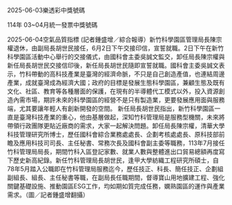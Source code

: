 
2025-06-03樂透彩中獎號碼

                                
114年 03~04月統一發票中獎號碼
                             
2025-06-04空氣品質指標
                              (記者鍾盛增／綜合報導）新竹科學園區管理局長陳宗權退休，由副局長胡世民接任，6月2日下午交接印信，宣誓就職。2日下午在新竹科學園區活動中心舉行的交接儀式，由國科會主委吳誠文監交，卸任局長陳宗權與新任局長胡世民交接信印後，新任局長胡世民隨即宣誓就職。國科會主委吳誠文表示，竹科帶動的高科技產業是臺灣的經濟命脈，不只是自己創造產值，也連結周邊產業，成就臺灣成為經濟大國；政府的目標是發展生態科學園區，兼顧生態及既有文化、社區、教育等各種層面的保護，在現有的半導體代工模式以外，投入資源創造內需市場，期許未來的科學園區的經營不是只有製造業，更要發展應用面與服務端，尤其要讓年輕人有創新開發的空間。 新任局長胡世民指出，新竹科學園區一直是臺灣科技產業的重心，他由基層做起，深知竹科管理局是服務型機關，未來將帶領行政團隊更貼近廠商的需求，大家一起解決問題。卸任局長陳宗權，清華大學科技管理研究所博士，歷任國科會綜合業務處處長、企劃考核處處長、原科技部前瞻及應用科技司司長、主任秘書、常務次長及國科會副主委等職務，113年7月接任竹科管理局局長，期間竹科入區登記家數、就業人數與整體進出口貿易總額再度寫下歷史新高紀錄。新任竹科管理局長胡世民，逢甲大學紡織工程研究所碩士，自78年5月踏入公職即在竹科管理局服務迄今，歷任技正、科長、簡任技正、企劃組副組長、組長、主任秘書等職，在副局長任職期間，督導寶山用地擴建工程、強化關鍵基礎設施、推動園區ESG工作，均如期如質完成任務，嫻熟園區的運作與產業需求。（圖／記者鍾盛增翻攝）